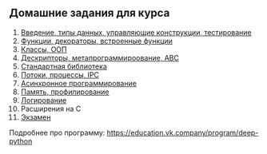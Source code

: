 ## Домашние задания для курса
01. [Введение, типы данных, управляющие конструкции, тестирование](01)
02. [Функции, декораторы, встроенные функции](02)
03. [Классы, ООП](03)
04. [Дескрипторы, метапрограммироование, ABC](04)
05. [Стандартная библиотека](05)
06. [Потоки, процессы, IPC](06)
07. [Асинхронное программирование](07)
08. [Память, профилирование](08)
09. [Логирование](09)
10. Расширения на C
11. [Экзамен](exam)

Подробнее про программу: https://education.vk.company/program/deep-python
